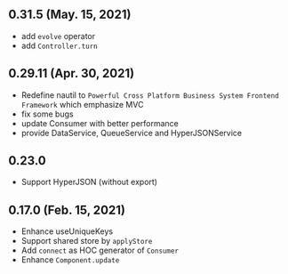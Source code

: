 ## 0.31.5 (May. 15, 2021)

- add `evolve` operator
- add `Controller.turn`

## 0.29.11 (Apr. 30, 2021)

- Redefine nautil to `Powerful Cross Platform Business System Frontend Framework` which emphasize MVC
- fix some bugs
- update Consumer with better performance
- provide DataService, QueueService and HyperJSONService

## 0.23.0

- Support HyperJSON (without export)

## 0.17.0 (Feb. 15, 2021)

- Enhance useUniqueKeys
- Support shared store by `applyStore`
- Add `connect` as HOC generator of `Consumer`
- Enhance `Component.update`

